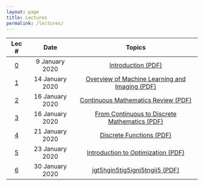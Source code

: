 ```yaml
---
layout: page
title: Lectures
permalink: /lectures/
---
```

| Lec #                       | Date         |  Topics             
|:---------------------------:|:------------:|:-------------------:
|[0](https://www.youtube.com/)|9 January 2020|[Introduction (PDF)](/lectures/lecture_0_introduction.pdf)
|[1](https://www.youtube.com/)|14 January 2020|[Overview of Machine Learning and Imaging (PDF)](/lectures/lecture_1_ML-Imaging_Summary_final.pdf)
|[2](https://www.youtube.com/)|16 January 2020|[Continuous Mathematics Review (PDF)](/lectures/lecture_2_math_continuous.pdf)
|[3](https://www.youtube.com/)|16 January 2020|[From Continuous to Discrete Mathematics (PDF)](/lectures/lecture_3_continuous_discrete_math.pdf)
|[4](https://www.youtube.com/)|21 January 2020|[Discrete Functions (PDF)](/lectures/lecture_4_math_discrete.pdf)
|[5](https://www.youtube.com/)|23 January 2020|[Introduction to Optimization (PDF)](/lectures/lecture_5_intro_optimization.pdf)
|[6](https://jnijnijigigiygi/)|30 January 2020|[jgt5hgin5tig5igni5tngij5 (PDF)](lectures/lecture_5_intro_optimization.pdf)

<!--
|[6](https://www.youtube.com/)|12 September 2019|[Ingredients for Machine Learning (PDF)](/lectures/lecture_6_optimization-to-ML.pdf)
|[7](https://www.youtube.com/)|17-19 September 2019|[Linear and Logistic Classification (PDF)](/lectures/lecture_7_ML-principles.pdf)
|[8](https://www.youtube.com/)|24 September 2019|["Deep" Networks: theoretical motvation (PDF)](/lectures/lecture-8_ML_Theory%20.pdf)
|[9](https://www.youtube.com/)|26 Sept, 1 Oct 2019|[Convolutional Neural Networks (PDF)](/lectures/lecture_9_intro_to_CNN's.pdf)
|[10](https://www.youtube.com/)|3 Oct 2019|[Backpropagation in Deep Networks (PDF)](/lectures/lecture_10_Backpropagation.pdf)
|[11](https://www.youtube.com/)|8 Oct 2019|[Tools for your Deep Learning Toolbox (PDF)](/lectures/lecture_11_useful_DL_tools.pdf)
|[12](https://www.youtube.com/)|10 Oct 2019|[CNN implementation and visualization (PDF)](/lectures/lecture_12_CNNs_practical_tips.pdf)
|[13](https://www.youtube.com/)|17 Oct 2019|[CNN visualization tools and extensions (PDF)](/lectures/lecture_13_CNN-visualization-extensions.pdf)
|[14a](https://www.youtube.com/)|22 Oct 2019|[CNNs for object detection and segmentation(PDF)](/lectures/lecture_14a_object_detection_segmentation.pdf)
|[14b](https://www.youtube.com/)|24 Oct 2019|[CNNs as Autoencoders (PDF)](/lectures/Lecture_14b_Segmentation_and_autoencoders.pdf)
|[15](https://www.youtube.com/)|24 Oct 2019|[Introduction to Physical Layers in Machine Learning (PDF)](/lectures/lecture_15_intro_physical_CNNs.pdf)
|[16](https://www.youtube.com/)|29 Oct 2019|[Examples of Physical Layers in CNNs (PDF)](/lectures/lecture_16_examples_physical_layers_CNN.pdf)
|[17](https://www.youtube.com/)|31 Oct 2019|[Introduction to Fourier Optics (PDF)](/lectures/lecture_17_intro_Fourier_optics.pdf)
|[18](https://www.youtube.com/)|5 Nov 2019|[Physical Layers with Coherent Fields (PDF)](/lectures/lecture_18_coherent_physical_layers.pdf)
|[19](https://www.youtube.com/)|7 Nov 2019|[Physical Layer Guidelines and Implementations (PDF)](/lectures/lecture_19_physical_layer_guidelines.pdf)
|[20](https://www.youtube.com/)|12 Nov 2019|[Published Physical CNN Examples and Ethics (PDF)](/lectures/lecture_20_PhysicalCNN_examples.pdf)
|[21](https://www.youtube.com/)|14 Nov 2019|[Recurrent Neural Networks (PDF)](/lectures/lecture_21_RNNs.pdf)
|[22](https://www.youtube.com/)|19 Nov 2019|[Reinforcement Learning (PDF)](/lectures/lecture_22_reinforcement_learning.pdf)
|[23](https://www.youtube.com/)|21 Nov 2019|[Looking ahead – machine learning and imaging in 10 years (PDF)](/lectures/lecture_23_future_directions.pdf)
|[24](https://www.youtube.com/)|26 Nov 2019|[Machine Learning + Imaging Review (PDF)](/lectures/lecture_24_deep_imaging_review.pdf)
-->

<!--
### Lecture Resources
1. [Jupyter Notebook: Tensorflow basic optimization example](/data/basic_tensorflow_eager_example.ipynb)
2. [Jupyter Notebook: High level intro to Neural Networks in Tensorflow](/data/high_level_tf_intro.ipynb)
3. [Jupyter Notebook: A simple Autoencoder in Tensorflow/Keras](/data/Simple_Autoencoder.ipynb)
4. [Jupyter Notebook: Weighted image sum example](/data/weighted_image_sum_example.ipynb)
5. [Jupyter Notebook: Physical layers exmaple](/data/physical_layers_example.ipynb)
-->
